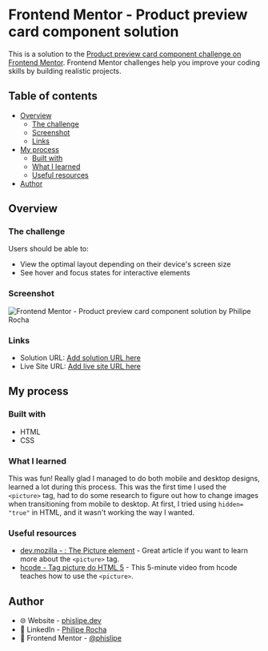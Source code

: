 # Frontend Mentor - Product preview card component solution

This is a solution to the [Product preview card component challenge on Frontend Mentor](https://www.frontendmentor.io/challenges/product-preview-card-component-GO7UmttRfa). Frontend Mentor challenges help you improve your coding skills by building realistic projects.

## Table of contents

- [Overview](#overview)
  - [The challenge](#the-challenge)
  - [Screenshot](#screenshot)
  - [Links](#links)
- [My process](#my-process)
  - [Built with](#built-with)
  - [What I learned](#what-i-learned)
  - [Useful resources](#useful-resources)
- [Author](#author)

## Overview

### The challenge

Users should be able to:

- View the optimal layout depending on their device's screen size
- See hover and focus states for interactive elements

### Screenshot

![Frontend Mentor - Product preview card component solution by Philipe Rocha](./screenshot.png)

### Links

- Solution URL: [Add solution URL here](https://your-solution-url.com)
- Live Site URL: [Add live site URL here](https://your-live-site-url.com)

## My process

### Built with

- HTML
- CSS

### What I learned

This was fun! Really glad I managed to do both mobile and desktop designs, learned a lot during this process. This was the first time I used the `<picture>` tag, had to do some research to figure out how to change images when transitioning from mobile to desktop. At first, I tried using `hidden= "true"` in HTML, and it wasn't working the way I wanted.

### Useful resources

- [dev.mozilla - <picture>: The Picture element](https://developer.mozilla.org/en-US/docs/Web/HTML/Element/picture) - Great article if you want to learn more about the `<picture>` tag.
- [hcode - Tag picture do HTML 5](https://youtu.be/Z7ugwtRo-GE) - This 5-minute video from hcode teaches how to use the `<picture>`.

## Author

- 🌐 Website - [phislipe.dev](https://phislipe.dev)
- 🪪 LinkedIn - [Philipe Rocha](https://www.linkedin.com/in/phislipe/)
- 🎨 Frontend Mentor - [@phislipe](https://www.frontendmentor.io/profile/yourusername)
